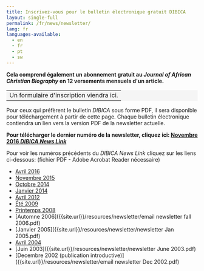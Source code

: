 ```yaml
---
title: Inscrivez-vous pour le bulletin électronique gratuit DIBICA
layout: single-full
permalink: /fr/news/newsletter/
lang: fr
languages-available:                         
  - en
  - fr
  - pt
  - sw
---
```

**Cela comprend également un abonnement gratuit au _Journal of African Christian Biography_ en 12 versements mensuels d'un article.**  

<table bgcolor="#f5f5f5"><tbody><tr><td>
Un formulaire d'inscription viendra ici.
</td></tr></tbody></table>

Pour ceux qui préfèrent le bulletin _DIBICA_ sous forme PDF, il sera disponible pour téléchargement à partir de cette page. Chaque bulletin électronique contiendra un lien vers la version PDF de la newsletter actuelle.

**Pour télécharger le dernier numéro de la newsletter, cliquez ici: [Novembre 2016 _DIBICA News Link_]({{site.url}}/resources/newsletter/newsletter-nov2016.pdf)**

Pour voir les numéros précédents du _DIBICA News Link_ cliquez sur les liens ci-dessous: (fichier PDF - Adobe Acrobat Reader nécessaire)

*   [Avril 2016]({{site.url}}/resources/newsletter/newsletter-April2016rev.pdf)
*   [Novembre 2015]({{site.url}}/resources/newsletter/newsletter-Nov2015.pdf)
*   [Octobre 2014]({{site.url}}/resources/newsletter/Newsletter-Oct2014.pdf)
*   [Janvier 2014]({{site.url}}/resources/newsletter/Newsletter-Jan2014.pdf)
*   [Avril 2012]({{site.url}}/resources/newsletter/newsletter-April12.pdf)
*   [Été 2009]({{site.url}}/resources/newsletter/email-newsletterSUMMER-2009.pdf)
*   [Printemps 2008]({{site.url}}/resources/newsletter/Newsletter-Spring2008.pdf)
*   [Automne 2006]({{site.url}}/resources/newsletter/email newsletter fall 2006.pdf)
*   [Janvier 2005]({{site.url}}/resources/newsletter/newsletter Jan 2005.pdf)
*   [Avril 2004]({{site.url}}/resources/newsletter/newsletterApril2004.pdf)
*   [Juin 2003]({{site.url}}/resources/newsletter/newsletter June 2003.pdf)
*   [Decembre 2002 (publication introductive)]({{site.url}}/resources/newsletter/email newsletter Dec 2002.pdf)
